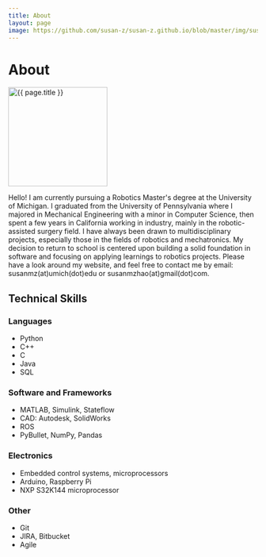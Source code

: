 ```yaml
---
title: About
layout: page
image: https://github.com/susan-z/susan-z.github.io/blob/master/img/susan_LA.jpeg?raw=true
---
```


# About
<img src="{{ page.image }}" style="width:200px;" alt="{{ page.title }}">

<p> Hello! I am currently pursuing a Robotics Master's degree at the University of Michigan. I graduated from the University of Pennsylvania where I majored in Mechanical Engineering with a minor in Computer Science, then spent a few years in California working in industry, mainly in the robotic-assisted surgery field. I have always been drawn to multidisciplinary projects, especially those in the fields of robotics and mechatronics. My decision to return to school is centered upon building a solid foundation in software and focusing on applying learnings to robotics projects. Please have a look around my website, and feel free to contact me by email: susanmz(at)umich(dot)edu or susanmzhao(at)gmail(dot)com.</p>

<h2>Technical Skills</h2>
<h3>Languages</h3>

<ul class="skill-list">
	<li>Python</li>
	<li>C++</li>
	<li>C</li>
	<li>Java</li>
	<li>SQL</li>	
</ul>

<h3>Software and Frameworks</h3>

<ul class="skill-list">
	<li>MATLAB, Simulink, Stateflow</li>
	<li>CAD: Autodesk, SolidWorks</li>
	<li>ROS</li>
	<li>PyBullet, NumPy, Pandas</li>
</ul>

<h3>Electronics</h3>

<ul class="skill-list">
	<li>Embedded control systems, microprocessors</li>
	<li>Arduino, Raspberry Pi</li>
	<li>NXP S32K144 microprocessor</li>
	
</ul>

<h3>Other</h3>

<ul class="skill-list">
	<li>Git</li>
	<li>JIRA, Bitbucket</li>
	<li>Agile</li>
</ul>